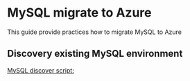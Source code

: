 # MySQL migrate to Azure

This guide provide practices how to migrate MySQL to Azure

## Discovery existing MySQL environment

[MySQL discover script:](https://github.com/amberz/Azure-Data-Services-Practices/blob/master/MySQL%20migrate%20to%20Azure/MySQLDiscovery.sql) 